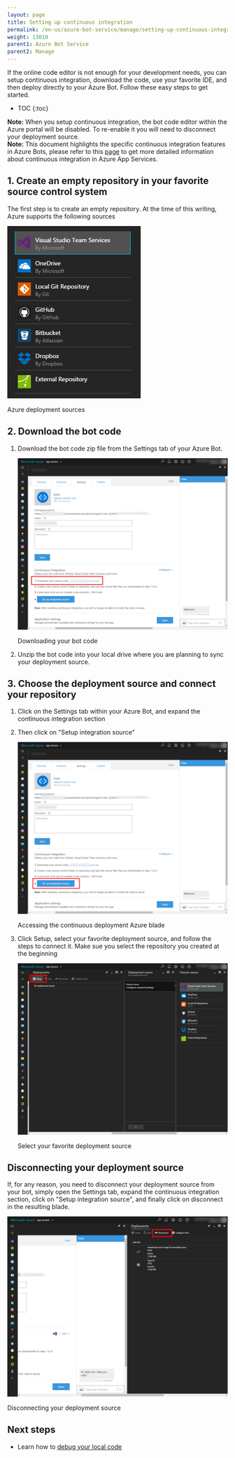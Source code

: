 ```yaml
---
layout: page
title: Setting up continuous integration
permalink: /en-us/azure-bot-service/manage/setting-up-continuous-integration/
weight: 13010
parent1: Azure Bot Service
parent2: Manage
---
```


If the online code editor is not enough for your development needs, you can setup continuous integration, download the code, use your favorite IDE, and then deploy directly to your Azure Bot. Follow these easy steps to get started.

* TOC
{:toc}

<div class="docs-text-note"><strong>Note:</strong> When you setup continuous integration, the bot code editor within the Azure portal will be disabled. To re-enable it you will need to disconnect your deployment source.</div>

<div class="docs-text-note"><strong>Note:</strong> This document highlights the specific continuous integration features in Azure Bots, please refer to this <a href="https://azure.microsoft.com/en-us/documentation/articles/app-service-continuous-deployment/" target="_blank">page</a> to get more detailed information about continuous integration in Azure App Services.</div>

## 1. Create an empty repository in your favorite source control system

The first step is to create an empty repository. At the time of this writing, Azure supports the following sources 

[![Source control system](/en-us/images/azure-bots/continuous-integration-sourcecontrolsystem.png)](/en-us/images/azure-bots/continuous-integration-sourcecontrolsystem.png)

<div class="imagecaption"><span>Azure deployment sources</span></div>


## 2. Download the bot code

1. Download the bot code zip file from the Settings tab of your Azure Bot.

    [![Download the bot zip file](/en-us/images/azure-bots/continuous-integration-download.png)](/en-us/images/azure-bots/continuous-integration-download.png)

    <div class="imagecaption"><span>Downloading your bot code</span></div>

2. Unzip the bot code into your local drive where you are planning to sync your deployment source.

## 3. Choose the deployment source and connect your repository

1. Click on the Settings tab within your Azure Bot, and expand the continuous integration section
2. Then click on "Setup integration source"

    [![Setup integration source](/en-us/images/azure-bots/continuous-integration-setupclick.png)](/en-us/images/azure-bots/continuous-integration-setupclick.png)

    <div class="imagecaption"><span>Accessing the continuous deployment Azure blade</span></div>

3. Click Setup, select your favorite deployment source, and follow the steps to connect it. Make sue you select the repository you created at the beginning

    [![Setup integration source](/en-us/images/azure-bots/continuous-integration-sources.png)](/en-us/images/azure-bots/continuous-integration-sources.png)

    <div class="imagecaption"><span>Select your favorite deployment source</span></div>

## Disconnecting your deployment source

If, for any reason, you need to disconnect your deployment source from your bot, simply open the Settings tab, expand the continuous integration section, click on "Setup integration source", and finally click on disconnect in the resulting blade.

[![Disconnect your deployment source](/en-us/images/azure-bots/continuous-integration-disconnect.png)](/en-us/images/azure-bots/continuous-integration-disconnect.png)

<div class="imagecaption"><span>Disconnecting your deployment source</span></div>

## Next steps

* Learn how to [debug your local code](/en-us/azure-bot-service/manage/debug/)